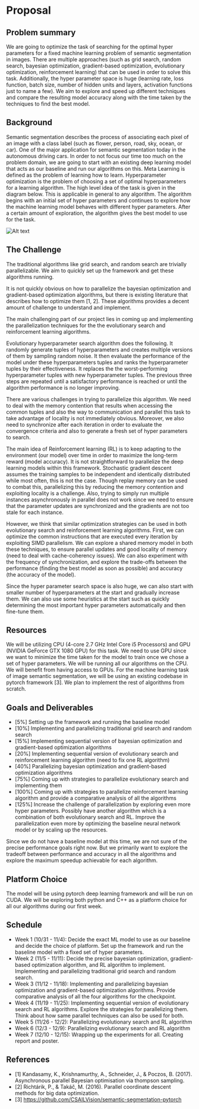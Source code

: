 # Proposal

## Problem summary

We are going to optimize the task of searching for the optimal hyper parameters for a fixed machine learning problem of semantic segmentation in images. There are multiple approaches (such as grid search, random search, bayesian optimization, gradient-based optimization, evolutionary optimization, reinforcement learning) that can be used in order to solve this task. Additionally, the hyper parameter space is huge (learning rate, loss function, batch size, number of hidden units and layers, activation functions just to name a few). We aim to explore and speed up different techniques and compare the resulting model accuracy along with the time taken by the techniques to find the best model.

## Background

Semantic segmentation describes the process of associating each pixel of an image with a class label (such as flower, person, road, sky, ocean, or car). One of the major application for semantic segmentation today in the autonomous driving cars. In order to not focus our time too much on the problem domain, we are going to start with an existing deep learning model that acts as our baseline and run our algorithms on this.
Meta Learning is defined as the problem of learning how to learn. Hyperparameter optimization is the problem of choosing a set of optimal hyperparameters for a learning algorithm. 
The high level idea of the task is given in the diagram below. This is applicable in general to any algorithm. The algorithm begins with an initial set of hyper parameters and continues to explore how the machine learning model behaves with different hyper parameters. After a certain amount of exploration, the algorithm gives the best model to use for the task.

![Alt text](https://i.imgur.com/mAAmmQf.png)

## The Challenge

The traditional algorithms like grid search, and random search are trivially parallelizable. We aim to quickly set up the framework and get  these algorithms running.

It is not quickly obvious on how to parallelize the bayesian optimization and  gradient-based optimization algorithms, but there is existing literature that describes how to optimize them [1, 2]. These algorithms provides a decent amount of challenge to understand and implement.

The main challenging part of our project lies in coming up and implementing the parallelization techniques for the the evolutionary search and reinforcement learning algorithms.

Evolutionary hyperparameter search algorithm does the following. It randomly generate tuples of hyperparameters and creates multiple versions of them by sampling random noise. It then evaluate the performance of the model under these hyperparameters tuples and ranks the hyperparameter tuples by their effectiveness. It replaces the the worst-performing hyperparameter tuples with new hyperparameter tuples. The previous three steps are repeated until a satisfactory performance is reached or until the algorithm performance is no longer improving. 

There are various challenges in trying to parallelize this algorithm. We need to deal with the memory contention that results when accessing the common tuples and also the way to communication and parallel this task to take advantage of locality is not immediately obvious. Moreover, we also need to synchronize after each iteration in order to evaluate the convergence criteria and also to  generate a fresh set of hyper parameters to search. 

The main idea of Reinforcement learning (RL) is to keep adapting to the environment (our model) over time in order to maximize the long-term reward (model accuracy). It is not straightforward to parallelize the deep learning models within this framework. Stochastic gradient descent assumes the training samples to be independent and identically distributed  while most often, this is not the case. Though replay memory can be used to combat this, parallelizing this by reducing the memory contention and exploiting locality is a challenge. Also, trying to simply run multiple instances asynchronously in parallel does not work since we need to ensure that the parameter updates are synchronized and the gradients are not too stale for each instance.


However, we think that similar optimization strategies can be used in both evolutionary search and reinforcement learning algorithms. First, we can optimize the common instructions that are executed every iteration by exploiting SIMD parallelism. We can explore a shared memory model  in both these techniques, to ensure parallel updates and good locality of memory (need to deal with cache-coherency issues). We can also experiment with the frequency of synchronization, and explore the trade-offs between the performance (finding the best model as soon as possible) and accuracy (the accuracy of the model). 

Since the hyper parameter search space is also huge, we can also start with smaller number of hyperparameters at the start and gradually increase them. We can also use some heuristics at the start such as quickly determining the most important hyper parameters automatically and then fine-tune them.  


## Resources

We will be utilizing CPU (4-core 2.7 GHz Intel Core i5 Processors) and GPU (NVIDIA GeForce GTX 1080 GPU) for this task. We need to use GPU since we want to minimize the time taken for the model to train once we chose a set of hyper parameters. We will be running all our algorithms on the CPU. We will benefit from having access to GPUs. 
For the machine learning task of image semantic segmentation, we will be using an existing codebase in pytorch framework [3]. We plan to implement the rest of algorithms from scratch.

## Goals and Deliverables

- [5%] Setting up the framework and running the baseline model
- [10%] Implementing and parallelizing traditional grid search and random search
- [15%] Implementing  sequential version of bayesian optimization and gradient-based optimization algorithms
- [20%] Implementing sequential version of evolutionary search and reinforcement learning algorithm (need to fix one RL algorithm)
- [40%] Parallelizing bayesian optimization and gradient-based optimization algorithms
- [75%] Coming up with strategies to parallelize evolutionary search and implementing them
- [100%] Coming up with strategies to parallelize reinforcement learning algorithm and provide a comparative analysis of all the algorithms
- [125%] Increase the challenge of parallelization by exploring even more hyper parameters. Possibly have another algorithm which is a combination of both evolutionary search and RL. Improve the parallelization even more by optimizing the baseline neural network model or by scaling up the resources.

Since we do not have a baseline model at this time, we are not sure of the precise performance goals right now. But we primarily want to explore the tradeoff between performance and accuracy in all the algorithms and explore the maximum speedup achievable for each algorithm. 


## Platform Choice

The model will be using pytorch deep learning framework and will be run on CUDA. We will be exploring both python and C++ as a platform choice for all our algorithms during our first week.


## Schedule

- Week 1 (10/31 - 11/4): Decide the exact ML model to use as our baseline and decide the choice of platform. Set up the framework and run the baseline model with a fixed set of hyper parameters. 
- Week 2 (11/5 - 11/11): Decide the precise bayesian optimization, gradient-based optimization algorithm, and RL algorithm to implement. Implementing and parallelizing traditional grid search and random search.
- Week 3 (11/12 - 11/18): Implementing and parallelizing bayesian optimization and gradient-based optimization algorithms. Provide comparative analysis of all the four algorithms for the checkpoint.
- Week 4 (11/19 - 11/25): Implementing sequential version of evolutionary search and  RL algorithms. Explore the strategies for parallelizing them. Think about how same parallel techniques can also be used for both.
- Week 5 (11/26 - 12/2): Parallelizing evolutionary search and RL algorithm
- Week 6 (12/3 - 12/9): Parallelizing evolutionary search and RL algorithm
- Week 7 (12/10 - 12/15): Wrapping up the experiments for all. Creating report and poster.

## References

- [1] Kandasamy, K., Krishnamurthy, A., Schneider, J., & Poczos, B. (2017). Asynchronous parallel Bayesian optimisation via thompson sampling.
- [2] Richtárik, P., & Takáč, M. (2016). Parallel coordinate descent methods for big data optimization.
- [3] https://github.com/CSAILVision/semantic-segmentation-pytorch

